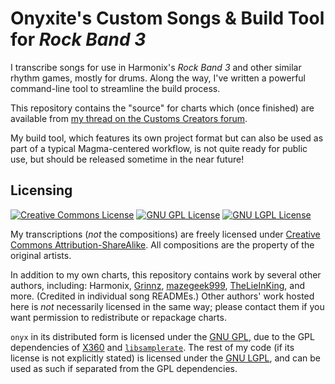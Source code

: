 # Onyxite's Custom Songs & Build Tool for *Rock Band 3*

I transcribe songs for use in Harmonix's *Rock Band 3* and other similar rhythm games, mostly for drums.
Along the way, I've written a powerful command-line tool to streamline the build process.

This repository contains the "source" for charts which (once finished) are available from [my thread on the Customs Creators forum](http://customscreators.com/index.php?/topic/14398-onyxites-customs-june-17-the-tempest-the-agonist/).

My build tool, which features its own project format but can also be used as part of a typical Magma-centered workflow, is not quite ready for public use, but should be released sometime in the near future!

## Licensing

[![Creative Commons License](https://i.creativecommons.org/l/by-sa/4.0/88x31.png)](http://creativecommons.org/licenses/by-sa/4.0/)
[![GNU GPL License](https://www.gnu.org/graphics/gplv3-88x31.png)](https://www.gnu.org/licenses/gpl.html)
[![GNU LGPL License](https://www.gnu.org/graphics/lgplv3-88x31.png)](https://www.gnu.org/licenses/lgpl.html)

My transcriptions (*not* the compositions) are freely licensed
under [Creative Commons Attribution-ShareAlike](http://creativecommons.org/licenses/by-sa/4.0/).
All compositions are the property of the original artists.

In addition to my own charts, this repository contains work by several other authors, including:
Harmonix,
[Grinnz](https://www.youtube.com/user/SHGrinnz),
[mazegeek999](http://pksage.com/ccc/IPS/index.php?/topic/13775-mazegeeks-customs-1117-tarkus-by-emerson-lake-palmer/),
[TheLieInKing](http://www.fretsonfire.net/forums/viewtopic.php?f=5&t=45301),
and more.
(Credited in individual song READMEs.)
Other authors' work hosted here is *not* necessarily licensed in the same way;
please contact them if you want permission to redistribute or repackage charts.

`onyx` in its distributed form is licensed under the [GNU GPL](https://www.gnu.org/licenses/gpl.html), due to the GPL dependencies of [X360](https://github.com/mtolly/X360) and [`libsamplerate`](http://www.mega-nerd.com/SRC/).
The rest of my code (if its license is not explicitly stated) is licensed under the [GNU LGPL](https://www.gnu.org/licenses/lgpl.html), and can be used as such if separated from the GPL dependencies.
